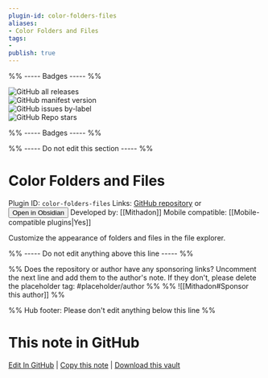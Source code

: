 ```yaml
---
plugin-id: color-folders-files
aliases:
- Color Folders and Files
tags: 
- 
publish: true
---
```


%% ----- Badges ----- %%

![GitHub all releases](https://img.shields.io/github/downloads/Mithadon/obsidian-color-folders-files/total?color=573E7A&logo=github&style=for-the-badge)   
![GitHub manifest version](https://img.shields.io/github/manifest-json/v/Mithadon/obsidian-color-folders-files?color=573E7A&logo=github&style=for-the-badge)   
![GitHub issues by-label](https://img.shields.io/github/issues/Mithadon/obsidian-color-folders-files/help%20wanted?color=573E7A&logo=github&style=for-the-badge)   
![GitHub Repo stars](https://img.shields.io/github/stars/Mithadon/obsidian-color-folders-files?color=573E7A&logo=github&style=for-the-badge)

%% ----- Badges ----- %%

%% ----- Do not edit this section ----- %%

# Color Folders and Files

Plugin ID: `color-folders-files`
Links: [GitHub repository](https://github.com/Mithadon/obsidian-color-folders-files) or [<button id=HH>Open in Obsidian</button>](obsidian://show-plugin?id=color-folders-files)
Developed by: [[Mithadon]]
Mobile compatible: [[Mobile-compatible plugins|Yes]]

Customize the appearance of folders and files in the file explorer.

%% ----- Do not edit anything above this line ----- %% 

%% Does the repository or author have any sponsoring links? Uncomment the next line and add them to the author's note. If they don't, please delete the placeholder tag: #placeholder/author %%
%% ![[Mithadon#Sponsor this author]] %%

%% Hub footer: Please don't edit anything below this line %%

# This note in GitHub

<span class="git-footer">[Edit In GitHub](https://github.dev/obsidian-community/obsidian-hub/blob/main/02%20-%20Community%20Expansions/02.05%20All%20Community%20Expansions/Plugins/color-folders-files.md "git-hub-edit-note") | [Copy this note](https://raw.githubusercontent.com/obsidian-community/obsidian-hub/main/02%20-%20Community%20Expansions/02.05%20All%20Community%20Expansions/Plugins/color-folders-files.md "git-hub-copy-note") | [Download this vault](https://github.com/obsidian-community/obsidian-hub/archive/refs/heads/main.zip "git-hub-download-vault") </span>
